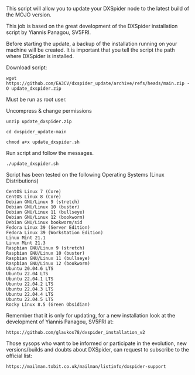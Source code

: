 This script will allow you to update your DXSpider node to the latest build of the MOJO version.

This job is based on the great development of the DXSpider installation script by Yiannis Panagou, SV5FRI.

Before starting the update, a backup of the installation running on your machine will be created.
It is important that you tell the script the path where DXSpider is installed.

Download script:

	wget https://github.com/EA3CV/dxspider_update/archive/refs/heads/main.zip -O update_dxspider.zip

Must be run as root user.

Uncompress & change permissions

    unzip update_dxspider.zip

    cd dxspider_update-main

    chmod a+x update_dxspider.sh

Run script and follow the messages.

    ./update_dxspider.sh

Script has been tested on the following Operating Systems (Linux Distributions)

	CentOS Linux 7 (Core)
	CentOS Linux 8 (Core)
	Debian GNU/Linux 9 (stretch)
	Debian GNU/Linux 10 (buster)
	Debian GNU/Linux 11 (bullseye)
	Debian GNU/Linux 12 (bookworm)
	Debian GNU/Linux bookworm/sid
	Fedora Linux 39 (Server Edition)
	Fedora Linux 39 (Workstation Edition)
	Linux Mint 21.1
 	Linux Mint 21.3
	Raspbian GNU/Linux 9 (stretch) 
	Raspbian GNU/Linux 10 (buster)
	Raspbian GNU/Linux 11 (bullseye)
	Raspbian GNU/Linux 12 (bookworm)
	Ubuntu 20.04.6 LTS
	Ubuntu 22.04 LTS
	Ubuntu 22.04.1 LTS
	Ubuntu 22.04.2 LTS
 	Ubuntu 22.04.3 LTS
	Ubuntu 22.04.4 LTS
 	Ubuntu 22.04.5 LTS
	Rocky Linux 8.5 (Green Obsidian)
	
Remember that it is only for updating, for a new installation look at the development of Yiannis Panagou, SV5FRI at:

	https://github.com/glaukos78/dxspider_installation_v2

Those sysops who want to be informed or participate in the evolution, new versions/builds and doubts about DXSpider, can request to subscribe to the official list:

	https://mailman.tobit.co.uk/mailman/listinfo/dxspider-support
	
